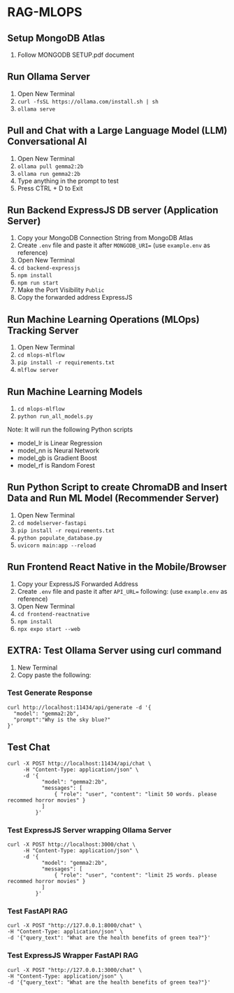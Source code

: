 # RAG-MLOPS

## Setup MongoDB Atlas
1. Follow MONGODB SETUP.pdf document

## Run Ollama Server
1. Open New Terminal
2. `curl -fsSL https://ollama.com/install.sh | sh`
3. `ollama serve`

## Pull and Chat with a Large Language Model (LLM) Conversational AI
1. Open New Terminal
2. `ollama pull gemma2:2b`
3. `ollama run gemma2:2b`
4. Type anything in the prompt to test
5. Press CTRL + D to Exit

## Run Backend ExpressJS DB server (Application Server)
1. Copy your MongoDB Connection String from MongoDB Atlas
2. Create `.env` file and paste it after `MONGODB_URI=` (use `example.env` as reference)
3. Open New Terminal
4. `cd backend-expressjs`
5. `npm install`
7. `npm run start`
8. Make the Port Visibility `Public`
9. Copy the forwarded address ExpressJS

## Run Machine Learning Operations (MLOps) Tracking Server
1. Open New Terminal
2. `cd mlops-mlflow`
3. `pip install -r requirements.txt`
4. `mlflow server`

## Run Machine Learning Models
1. `cd mlops-mlflow`
2. `python run_all_models.py`

Note: It will run the following Python scripts
- model_lr is Linear Regression
- model_nn is Neural Network
- model_gb is Gradient Boost
- model_rf is Random Forest

## Run Python Script to create ChromaDB and Insert Data and Run ML Model (Recommender Server)
1. Open New Terminal
2. `cd modelserver-fastapi`
3. `pip install -r requirements.txt`
4. `python populate_database.py`
5. `uvicorn main:app --reload`

## Run Frontend React Native in the Mobile/Browser
1. Copy your ExpressJS Forwarded Address
2. Create `.env` file and paste it after `API_URL=` following: (use `example.env` as reference)
2. Open New Terminal
3. `cd frontend-reactnative`
4. `npm install`
6. `npx expo start --web`

## EXTRA: Test Ollama Server using curl command
1. New Terminal
2. Copy paste the following:

### Test Generate Response
```
curl http://localhost:11434/api/generate -d '{
  "model": "gemma2:2b",
  "prompt":"Why is the sky blue?"
}'
```
## Test Chat
```
curl -X POST http://localhost:11434/api/chat \
     -H "Content-Type: application/json" \
     -d '{
           "model": "gemma2:2b",
           "messages": [
               { "role": "user", "content": "limit 50 words. please recommed horror movies" }
           ]
         }'
```

### Test ExpressJS Server wrapping Ollama Server
```
curl -X POST http://localhost:3000/chat \
     -H "Content-Type: application/json" \
     -d '{
           "model": "gemma2:2b",
           "messages": [
               { "role": "user", "content": "limit 25 words. please recommed horror movies" }
           ]
         }'
```

### Test FastAPI RAG
```
curl -X POST "http://127.0.0.1:8000/chat" \
-H "Content-Type: application/json" \
-d '{"query_text": "What are the health benefits of green tea?"}'
```

### Test ExpressJS Wrapper FastAPI RAG
```
curl -X POST "http://127.0.0.1:3000/chat" \
-H "Content-Type: application/json" \
-d '{"query_text": "What are the health benefits of green tea?"}'
```
